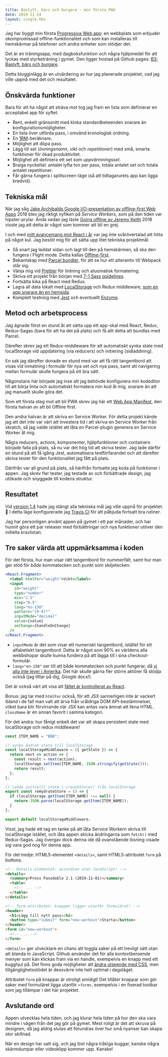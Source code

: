 ```yaml
---
title: Baslyft, bärs och burgare - min första PWA
date: 2019-11-24
layout: single.hbs
---
```


Jag har byggt min första [Progressiva Web app][12]: en webbplats som erbjuder
okompromissad offline-funktionalitet och som kan installeras till hemskärmar på
telefoner och andra enheter som stödjer det.

Det är en träningsapp, med dagboksfunktion och några hjälpmedel för att lyckas
med styrketräning i gymet. Den ligger hostad på Github pages:
[B3: Baslyft, bärs och burgare](https://madr.github.io/urban-enigma/).

Detta blogginlägg är en utvärdering av hur jag planerade projektet, vad jag
ville uppnå med det och resultatet.

## Önskvärda funktioner

Bara för att ha något att sträva mot tog jag fram en lista som definierar en acceptabel app för syftet.

- Rent, enkelt gränssnitt med kloka standardbeteenden snarare än
  konfigurationsmöjligheter.
- En lista över utförda pass, i omvänd kronologisk ordning.
- En [1RM](https://sv.wikipedia.org/wiki/1RM)-beräknare.
- Möjlighet att döpa pass.
- Lägg till set (_övningsnamn_, _vikt_ och _repetitioner_) med små, smarta
  funktioner för ökad produktivitet.
- Möjlighet att definiera ett set som _uppvärmningsset_.
- Braiga nyckeltal: antalet lyfta ton per pass, totala antalet set och totala
  antalet repetitioner.
- Får gärna fungera i splitscreen-läge (så att tidtagarurets app kan ligga
  bredvid).

## Tekniska mål

När jag såg [Jake Archibalds Google I/O-presentation av offline-first Web
Apps][2] 2016 blev jag riktigt nyfiken på _Service Workers_, som på den tiden
var hipster-prylar. Ända sedan jag läste [Going offline av Jeremy Keith][1]
2018 visste jag att detta är något som kommer att bli en grej.

I och med [mitt avancemang mot React i år][3] var jag inte svårövertalad att
hitta på något kul. Jag beslöt mig för att sätta upp litet tekniska projektmål.

- Så snart jag laddat sidan och lagt till den på hemskärmen, så ska den fungera
  i Flight mode. Detta kallas [Offline-first][5].
- Bekantskap med [Parcel bundler][4], för att se hur ett alterantiv till
  Webpack står sig.
- Vänja mig vid [Prettier][6] för lintning och atuomatisk formatering.
- Skriva ett projekt från början med [7-1 Sass guidelines][7].
- Fortsätta kika på React med Redux.
- Lagra all data lokalt med [LocalStorage][11] och Redux middleware, [som en
  app snarare än en hemsida][8].
- Komplett testning med [Jest][9] och eventuellt [Enzyme][10].

## Metod och arbetsprocess

Jag ägnade först en stund åt att sätta upp ett app-skal med React, Redux,
Redux-Sagas (bara för att ha det på plats) och få allt detta att bundlas med
Parcel.

Därefter skrev jag ett Redux-middleware för att automatiskt synka state med
localStorage vid uppdatering (via reducers) och initiering (sidladdning).

En sak jag därefter donade en stund med var att få rätt tangentbord att visas
vid inmatning i formulär för nya set och nya pass, samt att navigering mellan
formulär skulle fungera på ett bra sätt.

Någonstans här började jag inse att jag behövde konfigurera min kodeditor till
att börja linta och automatiskt formatera min kod åt mig, snarare än att jag
manuellt skulle göra det.

Som ett första steg mot att bli PWA skrev jag här ett [Web App Manifest][13],
den första halvan av att bli Offline first.

Den andra halvan är att skriva en Service Worker. För detta projekt kände jag
att det inte var värt att investera tid i att skriva en Service Worker från
skratch, så jag valde istället att låta en Parcel-plugin generera en Service
Worker åt mig.

Några reducers, actions, komponenter, hjälpfunktioner och containers började
falla på plats, så nu var det hög tid att skriva tester. Jag lade därför en
stund på att få igång Jest, automatisera testförfarandet och att därefter
skriva tester för den funktionalitet jag fått på plats.

Därifrån var all grund på plats, så härifrån fortsatte jag koda på funktioner i
appen. Jag skrev fler tester, jag testade av och förbättrade design, jag
utökade och snyggade till kodens struktur.

## Resultatet

Vid [version 1.4](https://github.com/madr/urban-enigma/releases/tag/v1.4) hade jag stängt alla tekniska mål jag ville uppnå för projektet. 🥂 I detta läge konfigurerade jag [Travis CI](https://travis-ci.org/madr/urban-enigma) för att påbjuda fortsatt bra rutiner.

Jag har personligen använt appen på gymet i ett par månader, och har hunnit
göra ett par releaser med förbättringar och nya funktioner utöver den initiella
kravlistan.

## Tre saker värda att uppmärksamma i koden

För det första, hur man visar rätt tangentbord för nummerfält, samt hur man ger stöd för _både_ kommatecken och punkt som skiljetecken:

```jsx
<React.Fragment>
  <label htmlFor="weight">Vikt</label>
  <input
    id="weight"
    type="number"
    min="2.5"
    step="0.5"
    lang="en-150"
    pattern="[0-9]*"
    inputMode="decimal"
    value={value}
    onChange={handleOnChange}
  />
</React.Fragment>
```

- `inputMode` är det som visar ett numeriskt tangentbord, istället för ett alfabetiskt tangentbord. Detta är något som 90% av världens alla webbshopar skulle kunna fundera på att lägga till i sina checkout-formulär.
- `lang="en-150"` ser till att både kommatecken och punkt fungerar, då [vi alla inte lever i Amerika][14]. Det här skulle gärna fler större aktörer få stödja också (jag tittar på dig, Google docs!).

Det är också värt att visa att [fältet är kontrollerat av React][15].

Bonus: jag tar med `htmlFor` också, för att JSX sannerligen inte är vackert
ibland i de fall man valt att ärva från uråldriga DOM API-bestämmelser, vilket bara blir förvirrande när JSX kan antas vara ämnat att likna HTML. `className` är en annan favorit i samma kategori.

För det andra: hur fånigt enkelt det var att skapa persistent state med localStorage och redux middleware!

```javascript
const ITEM_NAME = "BBB";

// synka ändrat state till localStorage
const localStorageMiddleware = ({ getState }) => {
  return next => action => {
    const result = next(action);
    localStorage.setItem(ITEM_NAME, JSON.stringify(getState()));
    return result;
  };
};

// ladda initiellt state i createStore() från localStorage
export const reHydrateStore = () => {
  if (localStorage.getItem(ITEM_NAME) !== null) {
    return JSON.parse(localStorage.getItem(ITEM_NAME));
  }
};

export default localStorageMiddleware;
```

Visst, jag hade ett tag en tanke på att låta Service Workern skriva till localStorage istället, och låta appen skicka ändringarna som `fetch()` med Redux-Sagas. Jag övergav dock denna idé då ovanstående lösning visade sig vara god nog för denna app.

För det tredje: HTML5-elementet `<details>`, samt HTML5-attributet `form` på buttons.

```html
<!-- Details-elementet: accordion utan JavaScript! -->
<details>
  <summary>Press Pasodoble 2.1 (2019-11-01)</summary>
  <table>
    <!-- ... -->
  </table>
</details>

<!-- form-attributet: knappen ligger utanför formuläret! -->
<header>
  <h1>Lägg till nytt pass</h1>
  <button type="submit" form="new-workout">Starta</button>
</header>
<form id="new-workout">
  <!-- ... -->
</form>
```

`<details>` ger utvecklare en chans att toggla saker på ett trevligt sätt utan
att blanda in JavaScript. Github använder det för alla kontextberoende menyer
som kan klickas fram via en handle, exempelvis en knapp med ett kugghjul på.
Det finns goda möjligheter att [ändra utseende med CSS](http://html5doctor.com/the-details-and-summary-elements/), men tillgänglighetsstödet är dessvärre inte
helt optimal i dagsläget.

Attributet `form` på knappar är otroligt smidigt! Det tillåter knappar som gör
saker med formuläret ligga utanför `<form>`, exempelvis i en fixerad toolbar
som jag tillämpar i det här projektet.

## Avslutande ord

Appen utvecklas hela tiden, och jag klurar hela tiden på hur den ska vara
mindre i vägen från det jag gör på gymet. Mest roligt är det att skruva på
designen, då jag aldrig slutas att förundras över hur små nyanser kan skapa
stor skillnad.

När en design har satt sig, och jag löst några tråkiga buggar, kanske några skärmdumpar eller videoklipp kommer upp. Kanske!

[1]: https://abookapart.com/products/going-offline
[2]: https://www.youtube.com/watch?v=cmGr0RszHc8&t=5s
[3]: ../2019/react-redux/
[4]: https://parceljs.org/
[5]: http://offlinefirst.org/
[6]: https://prettier.io/
[7]: https://sass-guidelin.es/
[8]: https://remysharp.com/2014/10/06/what-is-a-web-app
[9]: https://jestjs.io/
[10]: https://airbnb.io/enzyme/
[11]: https://developer.mozilla.org/en-US/docs/Web/API/Web_Storage_API/Local_storage
[12]: https://en.wikipedia.org/wiki/Progressive_web_applications
[13]: https://developer.mozilla.org/en-US/docs/Web/Manifest
[14]: https://friendlybit.com/other/im-not-from-america/
[15]: https://goshakkk.name/controlled-vs-uncontrolled-inputs-react/
